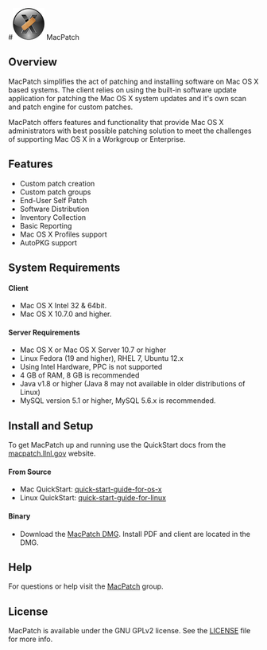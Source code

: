 #![MPLogo](Images/MPLogo_64x64.png "MPLogo") MacPatch

## Overview
MacPatch simplifies the act of patching and installing software on Mac OS X based systems. The client relies on using the built-in software update application for patching the Mac OS X system updates and it's own scan and patch engine for custom patches. 

MacPatch offers features and functionality that provide Mac OS X administrators with best possible patching solution to meet the challenges of supporting Mac OS X in a Workgroup or Enterprise.

## Features

* Custom patch creation
* Custom patch groups
* End-User Self Patch
* Software Distribution
* Inventory Collection
* Basic Reporting
* Mac OS X Profiles support
* AutoPKG support

## System Requirements

#### Client
* Mac OS X Intel 32 & 64bit.  
* Mac OS X 10.7.0 and higher.

#### Server Requirements
* Mac OS X or Mac OS X Server 10.7 or higher 
* Linux Fedora (19 and higher), RHEL 7, Ubuntu 12.x
* Using Intel Hardware, PPC is not supported
* 4 GB of RAM, 8 GB is recommended
* Java v1.8 or higher (Java 8 may not available in older distributions of Linux)
* MySQL version 5.1 or higher, MySQL 5.6.x is recommended.

## Install and Setup
To get MacPatch up and running use the QuickStart docs from the [macpatch.llnl.gov](http://macpatch.llnl.gov) website.

#### From Source
* Mac QuickStart: [quick-start-guide-for-os-x](http://macpatch.llnl.gov/docs/quick-start-guide-for-os-x)
* Linux QuickStart: [quick-start-guide-for-linux](http://macpatch.llnl.gov/docs/quick-start-guide-for-linux)

#### Binary
* Download the [MacPatch DMG](https://github.com/SMSG-MAC-DEV/MacPatch/releases/latest). Install PDF and client are located in the DMG.

## Help
For questions or help visit the [MacPatch](https://groups.google.com/d/forum/macpatch) group.

## License

MacPatch is available under the GNU GPLv2 license. See the [LICENSE](LICENSE "License") file for more info.
